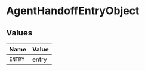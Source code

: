 # AgentHandoffEntryObject


## Values

| Name    | Value   |
| ------- | ------- |
| `ENTRY` | entry   |